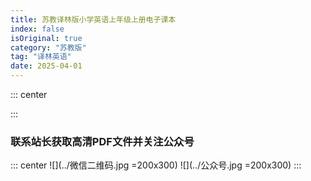 ```yaml
---
title: 苏教译林版小学英语上年级上册电子课本
index: false
isOriginal: true
category: "苏教版"
tag: "译林英语"
date: 2025-04-01
---
```


::: center

:::

### 联系站长获取高清PDF文件并关注公众号
::: center
![](../微信二维码.jpg =200x300)
![](../公众号.jpg =200x300)
:::
